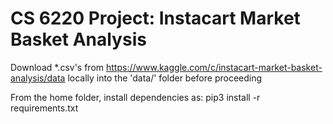 # CS 6220 Project: Instacart Market Basket Analysis


Download *.csv's from https://www.kaggle.com/c/instacart-market-basket-analysis/data locally into the 'data/' folder before proceeding

From the home folder, install dependencies as:
pip3 install -r requirements.txt
